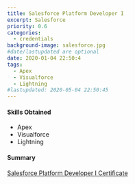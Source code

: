 ```yaml
---
title: Salesforce Platform Developer I
excerpt: Salesforce
priority: 0.6
categories:
  - credentials
background-image: salesforce.jpg
#date/lastupdated are optional
date: 2020-01-04 22:50:4
tags:
  - Apex
  - Visualforce
  - Lightning
#lastupdated: 2020-05-04 22:50:45
---
```

<h4>Skills Obtained</h4>
<ul class="techlist">
<li><span class="tech">Apex</span></li>
<li><span class="tech">Visualforce</span></li>
<li><span class="tech">Lightning</span></li>


</ul>

<h4>Summary</h4>
<a href = "https://github.com/chris-shum/chris-shum.github.io/blob/master/certifications/Salesforce_Platform_Developer_I.pdf" target="_blank">
Salesforce Platform Developer I Certificate</a>
